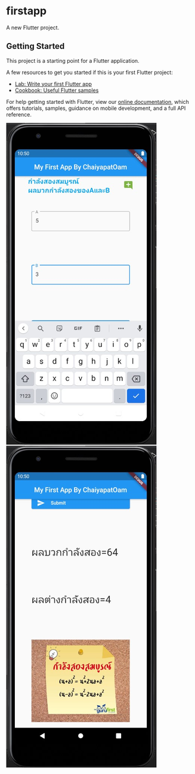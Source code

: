 # firstapp

A new Flutter project.

## Getting Started

This project is a starting point for a Flutter application.

A few resources to get you started if this is your first Flutter project:

- [Lab: Write your first Flutter app](https://flutter.dev/docs/get-started/codelab)
- [Cookbook: Useful Flutter samples](https://flutter.dev/docs/cookbook)

For help getting started with Flutter, view our
[online documentation](https://flutter.dev/docs), which offers tutorials,
samples, guidance on mobile development, and a full API reference.

![sample](https://github.com/ChaiyapatOam/My-First-App-Flutter/blob/66a110996f838914870df4bb060a79a7e53b6b77/Screenshot%202021-07-14%20142505.jpg)
![sample1](https://github.com/ChaiyapatOam/My-First-App-Flutter/blob/66a110996f838914870df4bb060a79a7e53b6b77/Screenshot%202021-07-14%20142533.jpg)
